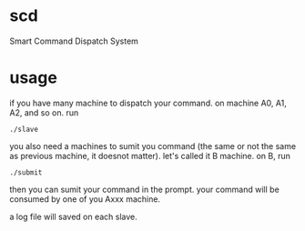 # scd
Smart Command Dispatch System

# usage 
if you have many machine to dispatch your command.  on machine A0, A1, A2, and so on.  run
```
./slave
```

you also need a machines to sumit you command (the same or not the same as previous machine, it doesnot matter). let's called it B machine.
on B, run
```
./submit
```

then you can sumit your command in the prompt.
your command will be consumed by one of you Axxx machine.

a log file will saved on each slave. 

